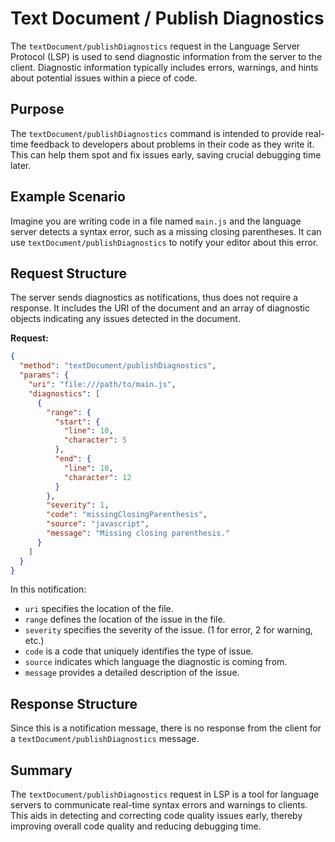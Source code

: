# Text Document / Publish Diagnostics

The `textDocument/publishDiagnostics` request in the Language Server Protocol (LSP) is used to send diagnostic information from the server to the client. Diagnostic information typically includes errors, warnings, and hints about potential issues within a piece of code.

## Purpose

The `textDocument/publishDiagnostics` command is intended to provide real-time feedback to developers about problems in their code as they write it. This can help them spot and fix issues early, saving crucial debugging time later.

## Example Scenario

Imagine you are writing code in a file named `main.js` and the language server detects a syntax error, such as a missing closing parentheses. It can use `textDocument/publishDiagnostics` to notify your editor about this error.

## Request Structure

The server sends diagnostics as notifications, thus does not require a response. It includes the URI of the document and an array of diagnostic objects indicating any issues detected in the document.

**Request:**

```json
{
  "method": "textDocument/publishDiagnostics",
  "params": {
    "uri": "file:///path/to/main.js",
    "diagnostics": [
      {
        "range": {
          "start": {
            "line": 10,
            "character": 5
          },
          "end": {
            "line": 10,
            "character": 12
          }
        },
        "severity": 1,
        "code": "missingClosingParenthesis",
        "source": "javascript",
        "message": "Missing closing parenthesis."
      }
    ]
  }
}
```

In this notification:
- `uri` specifies the location of the file.
- `range` defines the location of the issue in the file.
- `severity` specifies the severity of the issue. (1 for error, 2 for warning, etc.)
- `code` is a code that uniquely identifies the type of issue.
- `source` indicates which language the diagnostic is coming from.
- `message` provides a detailed description of the issue.

## Response Structure

Since this is a notification message, there is no response from the client for a `textDocument/publishDiagnostics` message.

## Summary

The `textDocument/publishDiagnostics` request in LSP is a tool for language servers to communicate real-time syntax errors and warnings to clients. This aids in detecting and correcting code quality issues early, thereby improving overall code quality and reducing debugging time.